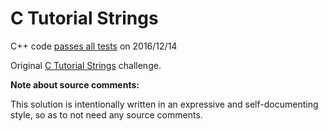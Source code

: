 C Tutorial Strings
==================

C++ code [passes all tests](https://www.hackerrank.com/challenges/c-tutorial-strings) on 2016/12/14

Original [C Tutorial Strings](https://www.hackerrank.com/challenges/c-tutorial-strings) challenge.

**Note about source comments:**

This solution is intentionally written in an expressive and self-documenting style, so as to not need
any source comments.

